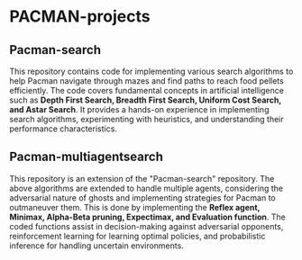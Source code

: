 # PACMAN-projects

## Pacman-search
This repository contains code for implementing various search algorithms to help Pacman navigate through mazes and find paths to reach food pellets efficiently. The code covers fundamental concepts in artificial intelligence such as **Depth First Search, Breadth First Search, Uniform Cost Search, and Astar Search**. It provides a hands-on experience in implementing search algorithms, experimenting with heuristics, and understanding their performance characteristics.

## Pacman-multiagentsearch
This repository is an extension of the "Pacman-search" repository. The above algorithms are extended to handle multiple agents, considering the adversarial nature of ghosts and implementing strategies for Pacman to outmaneuver them. This is done by implementing the **Reflex agent, Minimax, Alpha-Beta pruning, Expectimax, and Evaluation function**. The coded functions assist in decision-making against adversarial opponents, reinforcement learning for learning optimal policies, and probabilistic inference for handling uncertain environments. 
